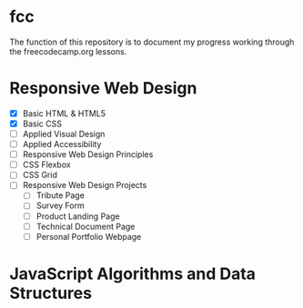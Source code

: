 # fcc
The function of this repository is to document my progress working through the freecodecamp.org lessons.
# Responsive Web Design
- [x] Basic HTML & HTML5
- [x] Basic CSS
- [ ] Applied Visual Design
- [ ] Applied Accessibility
- [ ] Responsive Web Design Principles
- [ ] CSS Flexbox
- [ ] CSS Grid
- [ ] Responsive Web Design Projects
  - [ ] Tribute Page
  - [ ] Survey Form
  - [ ] Product Landing Page
  - [ ] Technical Document Page
  - [ ] Personal Portfolio Webpage
  
# JavaScript Algorithms and Data Structures
